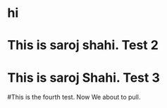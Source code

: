 # hi

# This is saroj shahi. Test 2

# This is saroj Shahi. Test 3

#This is the fourth test. Now We about to pull.
